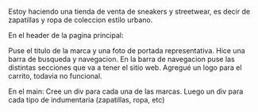 Estoy haciendo una tienda de venta de sneakers y streetwear, es decir de zapatillas y ropa de coleccion estilo urbano.

En el header de la pagina principal: 

Puse el titulo de la marca y una foto de portada representativa.
Hice una barra de busqueda y navegacion.
En la barra de navegacion puse las distintas secciones que va a tener el sitio web.
Agregué un logo para el carrito, todavia no funcional.

En el main:
Cree un div para cada una de las marcas.
Luego un div para cada tipo de indumentaria (zapatillas, ropa, etc)

